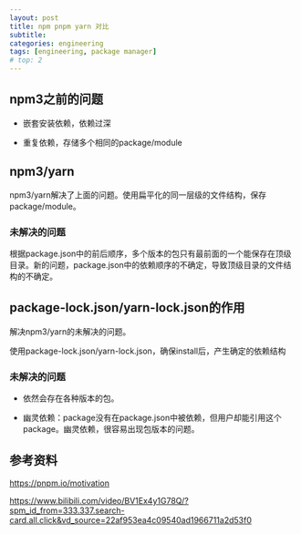 ```yaml
---
layout: post
title: npm pnpm yarn 对比
subtitle:
categories: engineering
tags: [engineering, package manager]
# top: 2
---
```


## npm3之前的问题

- 嵌套安装依赖，依赖过深

- 重复依赖，存储多个相同的package/module

## npm3/yarn

npm3/yarn解决了上面的问题。使用扁平化的同一层级的文件结构，保存package/module。

### 未解决的问题

根据package.json中的前后顺序，多个版本的包只有最前面的一个能保存在顶级目录。新的问题，package.json中的依赖顺序的不确定，导致顶级目录的文件结构的不确定。

## package-lock.json/yarn-lock.json的作用

解决npm3/yarn的未解决的问题。

使用package-lock.json/yarn-lock.json，确保install后，产生确定的依赖结构

### 未解决的问题

- 依然会存在各种版本的包。

- 幽灵依赖：package没有在package.json中被依赖，但用户却能引用这个package。幽灵依赖，很容易出现包版本的问题。

## 参考资料

https://pnpm.io/motivation

https://www.bilibili.com/video/BV1Ex4y1G78Q/?spm_id_from=333.337.search-card.all.click&vd_source=22af953ea4c09540ad1966711a2d53f0
